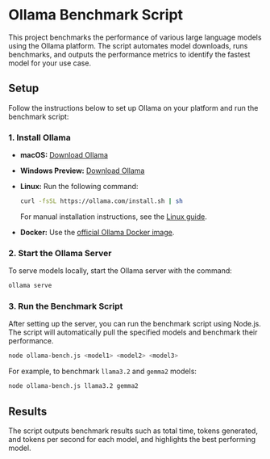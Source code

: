# Ollama Benchmark Script

This project benchmarks the performance of various large language models using the Ollama platform. The script automates model downloads, runs benchmarks, and outputs the performance metrics to identify the fastest model for your use case.

## Setup

Follow the instructions below to set up Ollama on your platform and run the benchmark script:

### 1. Install Ollama

- **macOS:** [Download Ollama](https://ollama.com/download/Ollama-darwin.zip)
- **Windows Preview:** [Download Ollama](https://ollama.com/download/OllamaSetup.exe)
- **Linux:** Run the following command:

  ```bash
  curl -fsSL https://ollama.com/install.sh | sh
  ```

  For manual installation instructions, see the [Linux guide](https://github.com/ollama/ollama/blob/main/docs/linux.md).
- **Docker:** Use the [official Ollama Docker image](https://hub.docker.com/r/ollama/ollama).

### 2. Start the Ollama Server

To serve models locally, start the Ollama server with the command:

```bash
ollama serve
```

### 3. Run the Benchmark Script

After setting up the server, you can run the benchmark script using Node.js. The script will automatically pull the specified models and benchmark their performance.

```bash
node ollama-bench.js <model1> <model2> <model3>
```

For example, to benchmark `llama3.2` and `gemma2` models:

```bash
node ollama-bench.js llama3.2 gemma2
```

## Results

The script outputs benchmark results such as total time, tokens generated, and tokens per second for each model, and highlights the best performing model.
